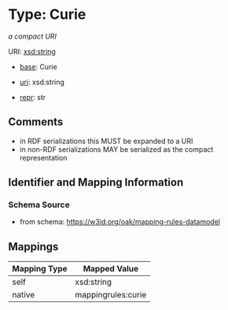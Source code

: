 # Type: Curie




_a compact URI_



URI: [xsd:string](http://www.w3.org/2001/XMLSchema#string)

* [base](https://w3id.org/linkml/base): Curie

* [uri](https://w3id.org/linkml/uri): xsd:string

* [repr](https://w3id.org/linkml/repr): str








## Comments

* in RDF serializations this MUST be expanded to a URI
* in non-RDF serializations MAY be serialized as the compact representation

## Identifier and Mapping Information







### Schema Source


* from schema: https://w3id.org/oak/mapping-rules-datamodel




## Mappings

| Mapping Type | Mapped Value |
| ---  | ---  |
| self | xsd:string |
| native | mappingrules:curie |




